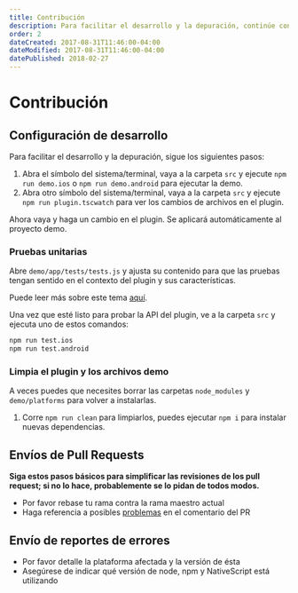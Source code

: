 ```yaml
---
title: Contribución
description: Para facilitar el desarrollo y la depuración, continúe con los siguientes pasos.
order: 2
dateCreated: 2017-08-31T11:46:00-04:00
dateModified: 2017-08-31T11:46:00-04:00
datePublished: 2018-02-27
---
```


# Contribución

## Configuración de desarrollo

Para facilitar el desarrollo y la depuración, sigue los siguientes pasos:

1. Abra el símbolo del sistema/terminal, vaya a la carpeta `src` y ejecute `npm run demo.ios` o `npm run demo.android` para ejecutar la demo.
2. Abra otro símbolo del sistema/terminal, vaya a la carpeta `src` y ejecute `npm run plugin.tscwatch` para ver los cambios de archivos en el plugin.

Ahora vaya y haga un cambio en el plugin. Se aplicará automáticamente al proyecto demo.

### Pruebas unitarias
Abre `demo/app/tests/tests.js` y ajusta su contenido para que las pruebas tengan sentido en el contexto del plugin y sus características.

Puede leer más sobre este tema [aquí](https://docs.nativescript.org/tooling/testing).

Una vez que esté listo para probar la API del plugin, ve a la carpeta `src` y ejecuta uno de estos comandos:

```bash
npm run test.ios
npm run test.android
```

### Limpia el plugin y los archivos demo

A veces puedes que necesites borrar las carpetas `node_modules` y `demo/platforms` para volver a instalarlas.

1. Corre `npm run clean` para limpiarlos, puedes ejecutar `npm i` para instalar nuevas dependencias.

## Envíos de Pull Requests

**Siga estos pasos básicos para simplificar las revisiones de los pull request; si no lo hace, probablemente se lo pidan de todos modos.**

* Por favor rebase tu rama contra la rama maestro actual
* Haga referencia a posibles [problemas](https://github.com/bazzite/nativescript-vibrate/issues) en el comentario del PR

## Envío de reportes de errores

* Por favor detalle la plataforma afectada y la versión de ésta
* Asegúrese de indicar qué versión de node, npm y NativeScript está utilizando
